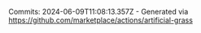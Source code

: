 Commits: 2024-06-09T11:08:13.357Z - Generated via https://github.com/marketplace/actions/artificial-grass
<br>
